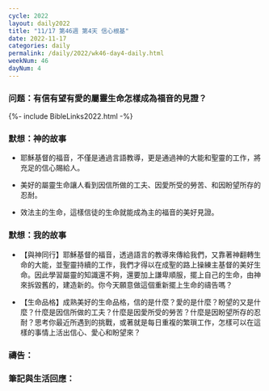 ```yaml
---
cycle: 2022
layout: daily2022
title: "11/17 第46週 第4天 信心根基"
date: 2022-11-17
categories: daily
permalink: /daily/2022/wk46-day4-daily.html
weekNum: 46
dayNum: 4
---
```


### 问题：有信有望有愛的屬靈生命怎樣成為福音的見證？

{%- include BibleLinks2022.html -%}

### 默想：神的故事 
+ 耶穌基督的福音，不僅是通過言語教導，更是通過神的大能和聖靈的工作，將充足的信心賜給人。

+ 美好的屬靈生命讓人看到因信所做的工夫、因愛所受的勞苦、和因盼望所存的忍耐。

+ 效法主的生命，這樣信徒的生命就能成為主的福音的美好見證。

### 默想：我的故事
+ 【與神同行】耶穌基督的福音，透過語言的教導來傳給我們，又靠著神翻轉生命的大能，並聖靈持續的工作，我們才得以在成聖的路上操練主基督的美好生命。因此學習屬靈的知識還不夠，還要加上謙卑順服，擺上自己的生命，由神來拆毀舊的，建造新的。你今天願意做這個重新擺上生命的禱告嗎？

+ 【生命品格】成熟美好的生命品格，信的是什麼？愛的是什麼？盼望的又是什麼？什麼是因信所做的工夫？什麼是因愛所受的勞苦？什麼是因盼望所存的忍耐？思考你最近所遇到的挑戰，或著就是每日重複的繁瑣工作，怎樣可以在這樣的事情上活出信心、愛心和盼望來？

### 禱告：

### 筆記與生活回應：

